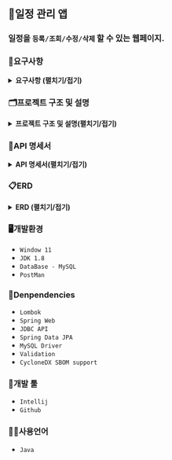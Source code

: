 ## 📆일정 관리 앱
### 일정을 `등록/조회/수정/삭제` 할 수 있는 웹페이지.

### 📖요구사항
<details><summary><b>요구사항 (펼치기/접기)</b></summary>

1. 사용자 관리
    - 사용자 등록
        - `이메일`, `이름`, `비밀번호`을 입력받아 사용자를 생성한다.
        - 생성시 `등록일`을 자동으로 입력한다.
        - 비밀번호는 `DB`에 `암호화`하여 저장된다.
        - 유저의 권한을 등록한다. (`관리자`, `일반 사용자`)
    - 사용자 조회
        - `JWT`과 `필터`를 사용하여 로그인 기능을 구현한다.
        - `회원가입`과 `로그인`을 제외한 모든 요청에서 `토큰`을 활용하여 인증 처리한다.
    - 사용자 수정
        - 사용자 정보를 `수정`할 수 있다. 
        - 수정시 `수정날짜`를 자동으로 갱신한다.
    - 사용자 삭제
        - 탈퇴 버튼을 클릭하여 탈퇴한다.
        - `탈퇴한 회원`과 `연관된 게시글`을 모두 삭제한다.
2. 일정 관리
    - 일정 등록
        - `로그인`한 회원에 한해서 게시글을 작성할 수 있다.
        - `제목`, `내용`을 입력하여 일정을 등록한다.
        - `작성/수정일`은 날짜와 시간을 모두 포함한 형태이다.
        - 등록시 외부 `API`를 활용하여 `날씨`를 등록한다.
    - 일정 조회
        - 모든 일정을 조회할 수 있다.
        - `수정일`을 기준으로 내림차순 정렬한다.
        - 한페이지에 사용자가 `선택한 갯수`만큼 일정을 표시한다.
        - 기본 페이지 크기는 `10`이다.
    - 일정 수정
        - 선택한 일정의 `할일`을 수정할 수 있다.
        - `관리자 권한`을 가진 유저만 일정을 `수정`할 수 있다.
    - 일정 삭제
        - `선택한 일정`을 삭제한다.
        - 삭제할땐 `비밀번호`를 함께 입력해야 한다.
        - `관리자 권한`을 가진 유저만 일정을 `삭제`할 수 있다.
        - 연관된 `댓글`을 모두 삭제한다.
3. 댓글 관리
    - 생성된 일정에 `댓글`을 남길 수 있다.
    - 댓글을 `조회`, `수정`, `삭제`할 수 있다.
    - 본인이 작성한 댓글만 `삭제`할 수 있다.
</details>

### 🗂️프로젝트 구조 및 설명
<details><summary><b>프로젝트 구조 및 설명(펼치기/접기)</b></summary> 

```bash
'src'                                                           # 일정 관리 프로젝트 관련 패키지와 소스 코드를 모아놓은 폴더 
 ├── 'main'
 │   └── 'java.com.sparta.schedule_project'                     # 일정 관리 프로젝트 
 │        ├── ScheduleProjectApplication.java                   # 시작 함수가 있는 class 
 │        ├── 'infra'                                           # 외부 API 연동과 관련된 폴더와 클래스들을 모아놓은 폴더
 │        │    └── WeatherApiService.java                       # 현재 날씨를 외부 API로부터 받아도는 서비스 class
 │        │
 │        ├── 'config'                                          # 프로젝트 설정 관련 class들을 모아놓은 폴더
 │        │    ├── PasswordEncoder.java                         # 비밀번호에 대한 암호화 및 대조 기능을 지원하는 class
 │        │    └── PasswordConfig.java                          # 비밀번호 관련 설정 (암호화 등)을 담당하는 class
 │        │
 │        ├── 'enums'                                           # 프로젝트에서 사용되는 enum들을 모아놓은 폴더
 │        │    ├── AuthType.java                                # 용자 권한 종류를 나타내는 enum
 │        │    ├── LoginType.java                               # 로그인 방식을 나타내는 enum
 │        │    ├── ResponseCode.java                            # API 응답 시 사용되는 상태 코드와 메시지를 정의하는 enum
 │        │    └── TokenType.java                               # 큰을 어디에 넣을지 나타내는 enum
 │        │
 │        ├── 'token'                                           # 토큰 관련 클래스들을 모아놓은 폴더
 │        │    ├── TokenProvider.java                           # 상속받아 사용하는 TokenProvider interface
 │        │    ├── TokenProviderManager.java                    # HTTP 요청에 따라 토큰 제공자를 선택하여 반환하는 class
 │        │    ├── JwtCookieTokenProvider.java                  # JWT를 이용하여 쿠키에 사용자 정보를 저장하고 인증을 처리하는 class
 │        │    ├── JwtHeaderTokenProvider.java                  # JWT를 이용하여 헤더에 사용자 정보를 저장하고 인증을 처리하는 class
 │        │    ├── CookieManager.java                           # 쿠키 관련 기능을 제공하는 class
 │        │    └── JwtUtil.java                                 # JWT 토큰 생성 및 검증을 수행하는 class
 │        │ 
 │        ├── 'filter'                                          # 필터들을 모아놓은 폴더
 │        │    ├── AuthFilter.java                              # 인증 필터 (로그인 여부 확인 등)
 │        │    ├── ExceptionFilter.java                         # 예외처리 필터
 │        │    └── LoggingFilter.java                           # 로그 필터 (요청/응답 로그 기록)
 │        │
 │        ├── 'controller'                                      # 사용자 요청을 처리하기 위한 컨트롤러를 모아놓은 폴더 
 │        │    ├── ScheduleController.java                      # 일정 관련 요청을 처리하는 컨트롤러 class 
 │        │    ├── CommentController.java                       # 댓글 관련 요청을 처리하는 컨트롤러 class 
 │        │    └── UserController.java                          # 사용자 관련 요청을 처리하는 컨트롤러 class 
 │        │
 │        ├── 'dto'                                             # 데이터를 주고받기 위한 객체를 모아놓은 폴더 
 │        │   ├── 'request'                                     # 서버에 무언가 요청할때 사용되는 폴더 및 class들을 모아놓은 폴더
 │        │   │    ├── CreateUserRequestDto.java                # 사용자를 등록 요청할 때 사용하는 dto 
 │        │   │    ├── LoginRequestDto.java                     # 로그인을 요청할 때 사용하는 dto 
 │        │   │    ├── ModifyUserRequestDto.java                # 사용자를 수정할 때 사용하는 dto 
 │        │   │    ├── CreateScheduleRequestDto.java            # 일정 정보를 등록 요청할 때 사용하는 dto 
 │        │   │    ├── ModifyScheduleRequesthDto.java           # 일정을 수정할 때 사용하는 dto 
 │        │   │    ├── CreateCommentRequesthDto.java            # 댓글을 등록 요청할 때 사용하는 dto  
 │        │   │    └── ModifyCommentRequesthDto.java            # 댓글을 수정할 때 사용하는 dto
 │        │   │
 │        │   └── 'response'                                    # 서버에서 응답할때 사용되는 폴더 및 class들을 모아놓은 폴더
 │        │        ├── ResponseStatusDto.java                   # API응답 상태에 대한 정보를 제공하는 dto    
 │        │        ├── UserResponseDto.java                     # 서버로부터 사용자 요청 처리 결과를 받을 때 사용하는 class
 │        │        ├── UserDto.java                             # 사용자 dto class
 │        │        ├── ScheduleResponseDto.java                 # 서버로부터 일정 요청 처리 결과를 받을 때 사용하는 class
 │        │        ├── ScheduleDto.java                         # 일정 dto class
 │        │        ├── CommentResponseDto.java                  # 서버로부터 댓글 요청 처리 결과를 받을 때 사용하는 class    
 │        │        ├── CommentDto.java                          # 댓글 dto class
 │        │        └── PageDto.java                             # 페이징 정보를 담는 dto class 
 │        │         
 │        ├── 'entity'                                          # DB와 매핑되는 엔티티 클래스들을 모아놓은 폴더 
 │        │    ├── Comment.java                                 # 댓글 entity 
 │        │    ├── Schedule.java                                # 일정 entity 
 │        │    ├── Timestamped.java                             # 자동으로 시간을 넣어주는 entity
 │        │    └── User.java                                    # 사용자 entity 
 │        │         
 │        ├── 'exception'                                       # 사용자 요청을 처리하기 위한 컨트롤러를 모아놓은 폴더 
 │        │    ├── GlobalExceptionHandler.java                  # 예외 처리 class
 │        │    └── ResponseException.java                       # API 응답 시 발생하는 예외를 나타내는 class 
 │        │         
 │        ├── 'repository'                                      # DB와 상호작용하는 레포지토리를 모아놓은 폴더 
 │        │    ├── ScheduleRepository.java                      # 일정을 저장하고 조회하는 기능을 제공하는 레포지토리 class 
 │        │    ├── CommentRepository.java                       # 일정을 저장하고 조회하는 기능을 제공하는 레포지토리 class 
 │        │    └── UserRepository.java                          # 사용자를 저장하고 조회하는 기능을 제공하는 레포지토리 class 
 │        │         
 │        └── 'service'                                         # 비즈니스 로직을 처리하는 서비스들을 모아놓은 폴더 
 │             ├── ScheduleService.java                         # 일정 관련 비즈니스 로직을 처리하는 class 
 │             ├── CommentService.java                          # 댓글 관련 비즈니스 로직을 처리하는 class 
 │             └── UserService.java                             # 사용자 관련 비즈니스 로직을 처리하는 class 
 └── 'docs'                                                     # 일정 관리 프로젝트와 관련된 문서들을 모아놓은 폴더 
      ├── README.md                                             # 일정 관리 프로젝트에 대한 설명을 담은 파일 
      └── schedule.sql                                          # 일정 관리 프로젝트에서 사용되는 테스트 쿼리를 모은 파일
```
</details>

### 📑API 명세서
<details><summary><b>API 명세서(펼치기/접기)</b></summary>
<table>
    <tr>
        <th>api&nbsp;&nbsp;&nbsp;&nbsp;&nbsp;&nbsp;&nbsp;&nbsp;&nbsp;&nbsp;&nbsp;&nbsp;&nbsp;&nbsp;</th>
        <th>Method</th>
        <th>URL</th>
        <th>request header</th>
        <th>request</th>
        <th>response header</th>
        <th>response</th>                               
<th>status&nbsp;&nbsp;&nbsp;&nbsp;&nbsp;&nbsp;&nbsp;&nbsp;&nbsp;&nbsp;&nbsp;&nbsp;&nbsp;&nbsp;&nbsp;&nbsp;&nbsp;&nbsp;&nbsp;&nbsp;&nbsp;&nbsp;&nbsp;&nbsp;&nbsp;&nbsp;&nbsp;&nbsp;&nbsp;&nbsp;&nbsp;&nbsp;&nbsp;&nbsp;&nbsp;&nbsp;&nbsp;&nbsp;&nbsp;&nbsp;&nbsp;&nbsp;&nbsp;&nbsp;&nbsp;&nbsp;&nbsp;&nbsp;&nbsp;&nbsp;
        </th>
    </tr>
    <tr>
        <td><b>회원 가입</b></td>
        <td><span style=background-color:#786E12AA;font-weight:bold;>POST</span></td>
        <td><span>/api/signup</span></td>
        <td>RequestBody</td>
        <td><pre lang="json">{     
    "email": "hong@gmail.com",
    "password": "1q2w3e4r#",
    "name": "홍길동",
    "auth": "ADMIN"
}</pre></td>
        <td>application/json</td>
        <td><pre lang="json">{
    "message": "create user success",
    "status": 200
}</pre></td>
        <td>
            <span style=background-color:yellow;font-weight:bold;color:black;>201</span>: 사용자 정상등록<br/>
            <span style=background-color:skyblue;font-weight:bold;color:black;>409</span>: 중복된 이메일
        </td>
    </tr>
    <tr>
        <td><b>로그인</b></td>
        <td><span style=background-color:#786E12AA;font-weight:bold;>POST</span></td>
        <td><span>/api/login</span></td>
        <td>RequestBody</td>
        <td><pre lang="json">{
    "email" : "hong@email.com",
    "password" : "1q2w3e4r#"
}</pre></td>
        <td>application/json</td>
        <td><pre lang="json">{
    "message": "login success",
    "status": 201
}</pre></td>
        <td>
            <span style=background-color:yellow;font-weight:bold;color:black;>200</span>: 로그인 성공<br/>
            <span style=background-color:skyblue;font-weight:bold;color:black;>400</span>: 잘못된 값 입력<br/>
            <span style=background-color:skyblue;font-weight:bold;color:black;>401</span>: 일치하지 않는 비밀번호<br/>
            <span style=background-color:skyblue;font-weight:bold;color:black;>404</span>: 존재하지 않는 유저
        </td>
    </tr>
    <tr>
        <td><b>사용자<br/>정보 조회</b></td>
        <td><span style=background-color:#22741CAA;font-weight:bold;>GET</span></td>
        <td><span>/api<br/>/users/{userId}</span></td>
        <td>PathVariable</td>
        <td><code>N/A</code></td>
        <td>application/json</td>
        <td><pre lang="json">{
    "user": {
        "id": 1,
        "email": "hong@gmail.com",
        "password": "1q2w3e4r#",
        "name": "홍길동",
        "auth": "ADMIN"
    },
    "status": {
        "message": "search user success",
        "status": 200
    }
}</pre></td>
        <td>
            <span style=background-color:yellow;font-weight:bold;color:black;>200</span>: 사용자 정보 조회 성공<br/>
            <span style=background-color:skyblue;font-weight:bold;color:black;>400</span>: 토큰이 없음<br/>
            <span style=background-color:skyblue;font-weight:bold;color:black;>401</span>: 토큰 유효기간 만료<br/>
            <span style=background-color:skyblue;font-weight:bold;color:black;>401</span>: 지원하지 않는 토큰 형식<br/>
            <span style=background-color:skyblue;font-weight:bold;color:black;>403</span>: 권한이 없음<br/>
            <span style=background-color:skyblue;font-weight:bold;color:black;>404</span>: 존재하지 않는 유저<br/>
            <span style=background-color:skyblue;font-weight:bold;color:black;>404</span>: 잘못된 JWT 토큰
        </td>
    </tr>
    <tr>
        <td><b>사용자<br/>수정</b></td>
        <td><span style=background-color:#3B36CFAA;font-weight:bold;>PUT</span></td>
        <td><span>/api<br/>/users/{userId}</span></td>
        <td>PathVariable<br/>RequestBody</td>
        <td><pre lang="json">{    
    "userId": 1,        
    "password": "1q2w3e4r#",
    "name": "김길동"
}</pre></td>
        <td>application/json</td>
        <td><pre lang="json">{
    "message": "update user success",
    "status": 200
}</pre></td>
        <td>
            <span style=background-color:yellow;font-weight:bold;color:black;>200</span>: 사용자 정상수정<br/>
            <span style=background-color:skyblue;font-weight:bold;color:black;>400</span>: 잘못된 값 입력<br/>
            <span style=background-color:skyblue;font-weight:bold;color:black;>400</span>: 토큰이 없음<br/>
            <span style=background-color:skyblue;font-weight:bold;color:black;>401</span>: 토큰 유효기간 만료<br/>
            <span style=background-color:skyblue;font-weight:bold;color:black;>401</span>: 지원하지 않는 토큰 형식<br/>
            <span style=background-color:skyblue;font-weight:bold;color:black;>403</span>: 수정 권한이 없음<br/>
            <span style=background-color:skyblue;font-weight:bold;color:black;>404</span>: 존재하지 않는 유저<br/>
            <span style=background-color:skyblue;font-weight:bold;color:black;>404</span>: 잘못된 JWT 토큰
        </td>
    </tr>
    <tr>
        <td><b>사용자<br/>삭제</b></td>
        <td><span style=background-color:#CE3636AA;font-weight:bold;>DELETE</span></td>
        <td><span>/api<br/>/users/{userId}</span></td>
        <td>PathVariable</td>
        <td><code>N/A</code></td>
        <td>application/json</td>
        <td><pre lang="json">{
    "message": "delete user success",
    "status": 204
}</pre></td>
        <td>
            <span style=background-color:yellow;font-weight:bold;color:black;>204</span>: 사용자 정상삭제<br/>
            <span style=background-color:skyblue;font-weight:bold;color:black;>400</span>: 토큰이 없음<br/>
            <span style=background-color:skyblue;font-weight:bold;color:black;>401</span>: 토큰 유효기간 만료<br/>
            <span style=background-color:skyblue;font-weight:bold;color:black;>401</span>: 지원하지 않는 토큰 형식<br/>
            <span style=background-color:skyblue;font-weight:bold;color:black;>403</span>: 삭제 권한이 없음<br/>
            <span style=background-color:skyblue;font-weight:bold;color:black;>404</span>: 존재하지 않는 유저<br/>
            <span style=background-color:skyblue;font-weight:bold;color:black;>404</span>: 잘못된 JWT 토큰
        </td>
    </tr>
    <tr>
        <td><b>일정 등록</b></td>
        <td><span style=background-color:#786E12AA;font-weight:bold;>POST</span></td>
        <td><span>/api/{userId}<br/>/schedules</span></td>
        <td>PathVariable<br/>RequestBody</td>
        <td><pre lang="json">{
    "title": "제목제목제목",
    "content": "내용내용내용"
}</pre></td>
        <td>application/json</td>
        <td><pre lang="json">{
    "message": "create schedule success",
    "status": 201
}</pre></td>
        <td>
            <span style=background-color:yellow;font-weight:bold;color:black;>201</span>: 일정 정상등록<br/>
            <span style=background-color:skyblue;font-weight:bold;color:black;>400</span>: 토큰이 없음<br/>
            <span style=background-color:skyblue;font-weight:bold;color:black;>400</span>: 잘못된 내용 입력<br/>
            <span style=background-color:skyblue;font-weight:bold;color:black;>401</span>: 토큰 유효기간 만료<br/>
            <span style=background-color:skyblue;font-weight:bold;color:black;>401</span>: 지원하지 않는 토큰 형식<br/>
            <span style=background-color:skyblue;font-weight:bold;color:black;>404</span>: 잘못된 JWT 토큰
        </td>
    </tr>
    <tr>
        <td><b>일정 조회</b></td>
        <td><span style=background-color:#22741CAA;font-weight:bold;>GET</span></td>
        <td><span>/api/{userId}<br/>/schedules</span></td>
        <td>PathVariable<br/>RequestParam</td>
        <td><code>N/A</code></td>
        <td>allpication/json</td>
        <td><pre lang="json">{
    "schedules": [
        {
            "id": 3,
            "userId": 1,
            "userName": "홍길동",
            "title": "제목제목제목",
            "content": "내용내용내용",
            "weather": "맑다",
            "createDate": "2024-10-16T09:31:05.4463",
            "updateDate": "2024-10-16T09:31:05.4463"
        },
        {
            "id": 2,
            "userId": 1,
            "userName": "이길동",
            "title": "제목제목제목22",
            "content": "내용내용내용22",
            "weather": "맑다",
            "createDate": "2024-10-16T09:30:59.460334",
            "updateDate": "2024-10-16T09:30:59.460334"
        }
    ],
    "page": {
        "page": 1,
        "size": 2,
        "totalPage": 3
    },
    "status": {
        "state": 200,
        "message": "일정 조회 성공"
    }
}</pre></td>
        <td>
            <span style=background-color:yellow;font-weight:bold;color:black;>200</span>: 일정 정상조회<br/>
            <span style=background-color:skyblue;font-weight:bold;color:black;>400</span>: 토큰이 없음<br/>
            <span style=background-color:skyblue;font-weight:bold;color:black;>401</span>: 토큰 유효기간 만료<br/>
            <span style=background-color:skyblue;font-weight:bold;color:black;>401</span>: 지원하지 않는 토큰 형식<br/>
            <span style=background-color:skyblue;font-weight:bold;color:black;>404</span>: 잘못된 JWT 토큰
        </td>
    </tr>
    <tr>
        <td><b>일정 수정</b></td>
        <td><span style=background-color:#3B36CFAA;font-weight:bold;>PUT</span></td>
        <td><span>/api/{userId}<br/>/schedules/{scheduleId}</span></td>
        <td>PathVariable<br/>RequestBody</td>
        <td><pre lang="json">{
    "scheduleId": 1,
    "title" : "제목제목제목",
    "content" : "수정수정수정"
}</pre></td>
        <td>application/json</td>
        <td><pre lang="json">{
    "message": "update schedule success",
    "status": 200
}</pre></td>
        <td>
            <span style=background-color:yellow;font-weight:bold;color:black;>200</span>: 일정 정상수정<br/>
            <span style=background-color:skyblue;font-weight:bold;color:black;>400</span>: 토큰이 없음<br/>
            <span style=background-color:skyblue;font-weight:bold;color:black;>400</span>: 잘못된 값 입력<br/>
            <span style=background-color:skyblue;font-weight:bold;color:black;>401</span>: 토큰 유효기간 만료<br/>
            <span style=background-color:skyblue;font-weight:bold;color:black;>401</span>: 지원하지 않는 토큰 형식<br/>
            <span style=background-color:skyblue;font-weight:bold;color:black;>403</span>: 권한이 없음<br/>
            <span style=background-color:skyblue;font-weight:bold;color:black;>404</span>: 잘못된 JWT 토큰<br/>
            <span style=background-color:skyblue;font-weight:bold;color:black;>404</span>: 삭제된 일정
        </td>
    </tr>
    <tr>
        <td><b>일정 삭제</b></td>
        <td><span style=background-color:#CE3636AA;font-weight:bold;>DELETE</span></td>
        <td><span>/api/{userId}<br/>/schedules/{scheduleId}</span></td>
        <td>PathVariable</td>
        <td><code>N/A</code></td>
        <td>application/json</td>
        <td><pre lang="json">{
    "message": "delete schedule success",
    "status": 200
}</pre></td>
        <td>
            <span style=background-color:yellow;font-weight:bold;color:black;>200</span>: 일정 정상삭제<br/>
            <span style=background-color:skyblue;font-weight:bold;color:black;>400</span>: 토큰이 없음<br/>
            <span style=background-color:skyblue;font-weight:bold;color:black;>401</span>: 토큰 유효기간 만료<br/>
            <span style=background-color:skyblue;font-weight:bold;color:black;>401</span>: 지원하지 않는 토큰 형식<br/>
            <span style=background-color:skyblue;font-weight:bold;color:black;>403</span>: 권한이 없음<br/>
            <span style=background-color:skyblue;font-weight:bold;color:black;>404</span>: 잘못된 JWT 토큰<br/>
            <span style=background-color:skyblue;font-weight:bold;color:black;>404</span>: 삭제된 일정
        </td>
    </tr>
    <tr>
        <td><b>댓글 등록</b></td>
        <td><span style=background-color:#786E12AA;font-weight:bold;>POST</span></td>
        <td><span>/api/{userId}<br/>/schedule/{scheduleId}<br/>/comments</span></td>
        <td>PathVariable<br/>RequestBody</td>
        <td><pre lang="json">{     
    "scheduleId": 1,
    "content": "댓글댓글댓글"
}</pre></td>
        <td>application/json</td>
        <td><pre lang="json">{
    "message": "create comment success",
    "status": 201
}</pre></td>
        <td>
            <span style=background-color:yellow;font-weight:bold;color:black;>201</span>: 댓글 정상등록<br/>
            <span style=background-color:skyblue;font-weight:bold;color:black;>400</span>: 토큰이 없음<br/>
            <span style=background-color:skyblue;font-weight:bold;color:black;>400</span>: 잘못된 값 입력<br/>
            <span style=background-color:skyblue;font-weight:bold;color:black;>401</span>: 토큰 유효기간 만료<br/>
            <span style=background-color:skyblue;font-weight:bold;color:black;>401</span>: 지원하지 않는 토큰 형식<br/>
            <span style=background-color:skyblue;font-weight:bold;color:black;>403</span>: 권한이 없음<br/>
            <span style=background-color:skyblue;font-weight:bold;color:black;>404</span>: 잘못된 JWT 토큰
        </td>
    </tr>
        <tr>
        <td><b>일정 댓글 조회</b></td>
        <td><span style=background-color:#22741CAA;font-weight:bold;>GET</span></td>
        <td><span>/api/{userId}<br/>/schedule/{scheduleId}<br/>/comments</span></td>
        <td>PathVariable<br/>RequestParam</td>
        <td><code>N/A</code></td>
        <td>application/json</td>
        <td><pre lang="json">{
    "comment": [{
        "id": 1,
        "userId": 1,
        "scheduleId" : 1,
        "content" : "댓글댓글댓글",
        "createDate": "2022-10-16",
        "updateDate": "2022-10-20"
    },
    {
        "id": 2,
        "userId": 1,
        "scheduleId" : 1,
        "content" : "댓글댓글댓글22",
        "createDate": "2022-10-16",
        "updateDate": "2022-10-20"
    }],
    "page": {
        "page": 1,
        "size": 2,
        "totalPage": 3
    },
    "status": {
        "message": "search comment success",
        "status": 200
    },
}</pre></td>
        <td>
            <span style=background-color:yellow;font-weight:bold;color:black;>200</span>: 댓글 정상조회<br/>
            <span style=background-color:skyblue;font-weight:bold;color:black;>400</span>: 토큰이 없음<br/>
            <span style=background-color:skyblue;font-weight:bold;color:black;>401</span>: 토큰 유효기간 만료<br/>
            <span style=background-color:skyblue;font-weight:bold;color:black;>401</span>: 지원하지 않는 토큰 형식<br/>
            <span style=background-color:skyblue;font-weight:bold;color:black;>404</span>: 잘못된 JWT 토큰
        </td>
    </tr>
    <tr>
        <td><b>댓글 수정</b></td>
        <td><span style=background-color:#3B36CFAA;font-weight:bold;>PUT</span></td>
        <td><span>/api/{userId}<br/>/schedule/{scheduleId}<br/>/comments/{commentId}</span></td>
        <td>PathVariable<br/>RequestBody</td>
        <td><pre lang="json">{
    "commentId": 1,
    "content" : "댓글 수정수정수정"
}</pre></td>
        <td>application/json</td>
        <td><pre lang="json">{
    "message": "update comment success",
    "status": 200
}</pre></td>
        <td>
            <span style=background-color:yellow;font-weight:bold;color:black;>200</span>: 댓글 정상수정<br/>
            <span style=background-color:skyblue;font-weight:bold;color:black;>400</span>: 토큰이 없음<br/>
            <span style=background-color:skyblue;font-weight:bold;color:black;>400</span>: 잘못된 값 입력<br/>
            <span style=background-color:skyblue;font-weight:bold;color:black;>401</span>: 토큰 유효기간 만료<br/>
            <span style=background-color:skyblue;font-weight:bold;color:black;>401</span>: 지원하지 않는 토큰 형식<br/>
            <span style=background-color:skyblue;font-weight:bold;color:black;>403</span>: 권한이 없음<br/>
            <span style=background-color:skyblue;font-weight:bold;color:black;>404</span>: 잘못된 JWT 토큰<br/>
            <span style=background-color:skyblue;font-weight:bold;color:black;>404</span>: 삭제된 댓글
        </td>
    </tr>
    <tr>
        <td><b>댓글 삭제</b></td>
        <td><span style=background-color:#CE3636AA;font-weight:bold;>DELETE</span></td>
        <td><span>/api/{userId}<br/>/schedule/{scheduleId}<br/>/comments/{commentId}</span></td>
        <td>PathVariable</td>
        <td><code>N/A</code></td>
        <td>application/json</td>
        <td><pre lang="json">{
    "message": "delete comment success",
    "status": 204
}</pre></td>
        <td>
            <span style=background-color:yellow;font-weight:bold;color:black;>204</span>: 댓글 정상삭제<br/>
            <span style=background-color:skyblue;font-weight:bold;color:black;>400</span>: 토큰이 없음<br/>
            <span style=background-color:skyblue;font-weight:bold;color:black;>401</span>: 토큰 유효기간 만료<br/>
            <span style=background-color:skyblue;font-weight:bold;color:black;>401</span>: 지원하지 않는 토큰 형식<br/>
            <span style=background-color:skyblue;font-weight:bold;color:black;>403</span>: 권한이 없음<br/>
            <span style=background-color:skyblue;font-weight:bold;color:black;>404</span>: 잘못된 JWT 토큰<br/>
            <span style=background-color:skyblue;font-weight:bold;color:black;>404</span>: 삭제된 댓글
        </td>
    </tr>          
</table>
</details>

### 📋ERD
<details><summary><b>ERD (펼치기/접기)</b></summary>
<img src="images/erd.png"/>
</details>


### 🖥️개발환경
- `Window 11`
- `JDK 1.8`
- `DataBase - MySQL`
- `PostMan`

### 💫Denpendencies
- `Lombok`
- `Spring Web`
- `JDBC API`
- `Spring Data JPA`
- `MySQL Driver`
- `Validation`
- `CycloneDX SBOM support`

### 🔨개발 툴
- `Intellij`
- `Github`

### 🧑‍💻사용언어
- `Java`